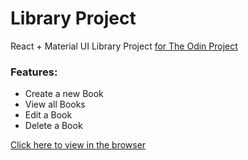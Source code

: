 # Library Project

React + Material UI Library Project [for The Odin Project](https://www.theodinproject.com/courses/javascript/lessons/library)

### Features:

- Create a new Book
- View all Books
- Edit a Book
- Delete a Book

[Click here to view in the browser](https://bojana12.github.io/library-project/)
